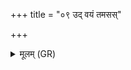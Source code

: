 +++
title = "०९ उद् वयं तमसस्"

+++
<details><summary>मूलम् (GR)</summary>

उद् वयं तमसस् परि  
ज्योतिष् पश्यन्त उत्तरम् ।  
देवं देवत्रा सूर्यम्  
अगन्म ज्योतिर् उत्तमम् ॥
</details>